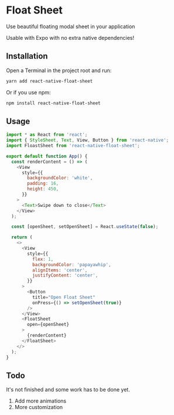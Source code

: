 # Float Sheet
Use beautiful floating modal sheet in your application

Usable with Expo with no extra native dependencies!


## Installation

Open a Terminal in the project root and run:

```sh
yarn add react-native-float-sheet
```

Or if you use npm:

```sh
npm install react-native-float-sheet
```

## Usage

```javascript
import * as React from 'react';
import { StyleSheet, Text, View, Button } from 'react-native';
import FloastSheet from 'react-native-float-sheet';

export default function App() {
  const renderContent = () => (
    <View
      style={{
        backgroundColor: 'white',
        padding: 16,
        height: 450,
      }}
    >
      <Text>Swipe down to close</Text>
    </View>
  );

  const [openSheet, setOpenSheet] = React.useState(false);

  return (
    <>
      <View
        style={{
          flex: 1,
          backgroundColor: 'papayawhip',
          alignItems: 'center',
          justifyContent: 'center',
        }}
      >
        <Button
          title="Open Float Sheet"
          onPress={() => setOpenSheet(true)}
        />
      </View>
      <FloatSheet
        open={openSheet}
      >
        {renderContent}
      </FloatSheet>
    </>
  );
}
```

## Todo

It's not finished and some work has to be done yet.

1. Add more animations
2. More customization
